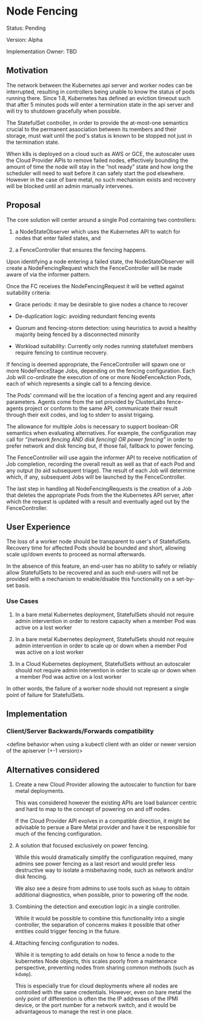 # Node Fencing

Status: Pending

Version: Alpha

Implementation Owner: TBD

## Motivation

The network between the Kubernetes api server and worker nodes can be
interrupted, resulting in controllers being unable to know the
status of pods running there. Since 1.8, Kubernetes has defined an
eviction timeout such that after 5 minutes pods will enter a
termination state in the api server and will try to shutdown
gracefully when possible.

The StatefulSet controller, in order to provide the at-most-one
semantics crucial to the permanent association between its members and
their storage, must wait until the pod's status is known to be stopped
not just in the termination state.

When k8s is deployed on a cloud such as AWS or GCE, the autoscaler
uses the Cloud Provider APIs to remove failed nodes, effectively
bounding the amount of time the node will stay in the “not ready”
state and how long the scheduler will need to wait before it can
safely start the pod elsewhere.  However in the case of bare metal, no
such mechanism exists and recovery will be blocked until an admin
manually intervenes.

## Proposal

The core solution will center around a single Pod containing two
controllers:

1. a NodeStateObserver which uses the Kubernetes API to watch for
   nodes that enter failed states, and

1. a FenceController that ensures the fencing happens.

Upon identifying a node entering a failed state, the NodeStateObserver
will create a NodeFencingRequest which the FenceController will be
made aware of via the informer pattern.

Once the FC receives the NodeFencingRequest it will be vetted against
suitability criteria:

- Grace periods: it may be desirable to give nodes a chance to recover

- De-duplication logic: avoiding redundant fencing events

- Quorum and fencing-storm detection: using heuristics to avoid a
  healthy majority being fenced by a disconnected minority

- Workload suitability: Currently only nodes running statefulset
  members require fencing to continue recovery.

If fencing is deemed appropriate, the FenceController will spawn one
or more NodeFenceStage Jobs, depending on the fencing
configuration.  Each Job will co-ordinate the execution of one or more
NodeFenceAction Pods, each of which represents a single call to a
fencing device.

The Pods’ command will be the location of a fencing agent and any
required parameters.  Agents come from the set provided by ClusterLabs
fence-agents project or conform to the same API, communicate their
result through their exit codes, and log to stderr to assist trigaing.

The allowance for multiple Jobs is necessary to support boolean-OR
semantics when evaluating alternatives.  For example, the
configuration may call for _“(network fencing AND disk fencing) OR
power fencing”_ in order to prefer network and disk fencing but, if
those fail, fallback to power fencing.

The FenceController will use again the informer API to receive
notification of Job completion, recording the overall result as well
as that of each Pod and any output (to aid subsequent triage).  The
result of each Job will determine which, if any, subsequent Jobs will
be launched by the FenceController.

The last step in handling all NodeFencingRequests is the creation of a
Job that deletes the appropriate Pods from the the Kubernetes API
server, after which the request is updated with a result and
eventually aged out by the FenceController.

## User Experience

The loss of a worker node should be transparent to user's of
StatefulSets.  Recovery time for affected Pods should be bounded and
short, allowing scale up/down events to proceed as normal afterwards.

In the absence of this feature, an end-user has no ability to safely
or reliably allow StatefulSets to be recovered and as such end-users
will not be provided with a mechanism to enable/disable this
functionality on a set-by-set basis.

### Use Cases

1. In a bare metal Kubernetes deployment, StatefulSets should not
   require admin intervention in order to restore capacity when a
   member Pod was active on a lost worker

1. In a bare metal Kubernetes deployment, StatefulSets should not
   require admin intervention in order to scale up or down when a
   member Pod was active on a lost worker

1. In a Cloud Kubernetes deployment, StatefulSets without an
   autoscaler should not require admin intervention in order to scale
   up or down when a member Pod was active on a lost worker

In other words, the failure of a worker node should not represent a
single point of failure for StatefulSets.

## Implementation


### Client/Server Backwards/Forwards compatibility

<define behavior when using a kubectl client with an older or newer version of the apiserver (+-1 version)>

## Alternatives considered

1. Create a new Cloud Provider allowing the autoscaler to function for
   bare metal deployments.
   
   This was considered however the existing APIs are load balancer
   centric and hard to map to the concept of powering on and off nodes.
   
   If the Cloud Provider API evolves in a compatible direction, it
   might be advisable to persue a Bare Metal provider and have it be
   responsible for much of the fencing configuration.

1. A solution that focused exclusively on power fencing.
   
   While this would dramatically simplify the configuration required,
   many admins see power fencing as a last resort and would prefer
   less destructive way to isolate a misbehaving node, such as network
   and/or disk fencing.
   
   We also see a desire from admins to use tools such as `kdump` to
   obtain additional diagnostics, when possible, prior to powering off
   the node.

1. Combining the detection and execution logic in a single controller.
   
   While it would be possible to combine this functionality into a
   single controller, the separation of concerns makes it possible
   that other entities could trigger fencing in the future.

1. Attaching fencing configuration to nodes.
   
   While it is tempting to add details on how to fence a node to the
   kubernetes Node objects, this scales poorly from a maintenance
   perspective, preventing nodes from sharing common methods (such as
   `kdump`).
   
   This is especially true for cloud deployments where all nodes are
   controlled with the same credentials. However, even on bare metal
   the only point of differention is often the the IP addresses of the
   IPMI device, or the port number for a network switch, and it would
   be advantageous to manage the rest in one place.


